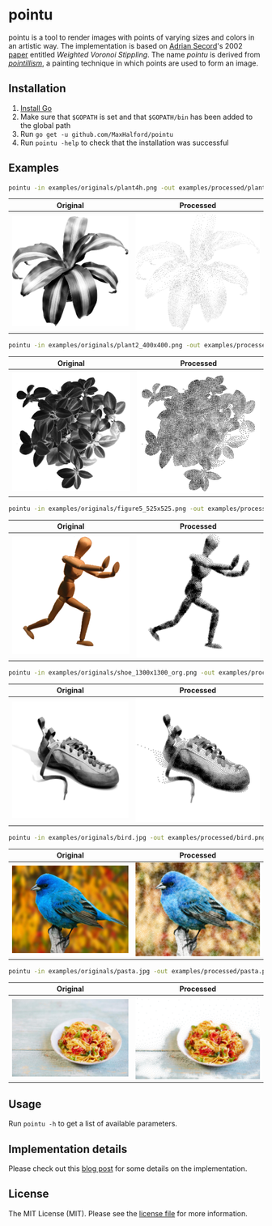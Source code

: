 # pointu

pointu is a tool to render images with points of varying sizes and colors in an artistic way. The implementation is based on [Adrian Secord](https://cs.nyu.edu/~ajsecord/)'s 2002 [paper](https://mrl.nyu.edu/~ajsecord/npar2002/npar2002_ajsecord_preprint.pdf) entitled *Weighted Voronoi Stippling*. The name *pointu* is derived from [*pointillism*](https://www.wikiwand.com/en/Pointillism), a painting technique in which points are used to form an image.

## Installation

1. [Install Go](https://golang.org/doc/install)
2. Make sure that `$GOPATH` is set and that `$GOPATH/bin` has been added to the global path
3. Run `go get -u github.com/MaxHalford/pointu`
4. Run `pointu -help` to check that the installation was successful

## Examples

```sh
pointu -in examples/originals/plant4h.png -out examples/processed/plant4h.png -points 5000
```

Original            |  Processed
:-------------------------:|:-------------------------:
![plant4h_original](examples/originals/plant4h.png)  |  ![plant4h_processed](examples/processed/plant4h.png)


```sh
pointu -in examples/originals/plant2_400x400.png -out examples/processed/plant2_400x400.png -points 10000 -rmin 0.5 -rmax 0.5
```

Original            |  Processed
:-------------------------:|:-------------------------:
![plant2_400x400_original](examples/originals/plant2_400x400.png)  |  ![plant2_400x400_processed](examples/processed/plant2_400x400.png)


```sh
pointu -in examples/originals/figure5_525x525.png -out examples/processed/figure5_525x525.png -points 3000 -rmax 2
```

Original            |  Processed
:-------------------------:|:-------------------------:
![figure5_525x525_original](examples/originals/figure5_525x525.png)  |  ![figure5_525x525_processed](examples/processed/figure5_525x525.png)

```sh
pointu -in examples/originals/shoe_1300x1300_org.png -out examples/processed/shoe_1300x1300_org.png -points 5000 -iterations 100 -rmin 2 -rmax 3
```

Original            |  Processed
:-------------------------:|:-------------------------:
![shoe_1300x1300_org_original](examples/originals/shoe_1300x1300_org.png)  |  ![shoe_1300x1300_org_processed](examples/processed/shoe_1300x1300_org.png)

```sh
pointu -in examples/originals/bird.jpg -out examples/processed/bird.png -points 60000 -iterations 15 -rmin 2 -rmax 3 -color
```

Original            |  Processed
:-------------------------:|:-------------------------:
![bird_original](examples/originals/bird.jpg)  |  ![bird_processed](examples/processed/bird.png)

```sh
pointu -in examples/originals/pasta.jpg -out examples/processed/pasta.png -points 80000 -iterations 15 -rmin 2 -rmax 3 -resolution 4 -color
```

Original            |  Processed
:-------------------------:|:-------------------------:
![pasta_original](examples/originals/pasta.jpg)  |  ![pasta_processed](examples/processed/pasta.png)


## Usage

Run `pointu -h` to get a list of available parameters.

## Implementation details

Please check out this [blog post](https://maxhalford.github.io/blog/halftoning-with-go---part-2/) for some details on the implementation.

## License

The MIT License (MIT). Please see the [license file](LICENSE) for more information.
